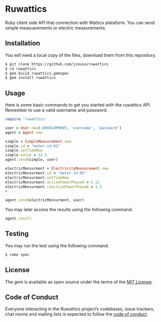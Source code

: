 # Ruwattics

Ruby client side API that connection with Wattics plataform. You can send simple measuarements or electric measurements.

## Installation
You will need a local copy of the files, download them from this repository.

```sh
$ git clone https://github.com/jcouso/ruwattics
$ cd ruwattics
$ gem build ruwattics.gemspec
$ gem install ruwattics
```
## Usage

Here is some basic commands to get you started with the ruwattics API. Remember to use a valid username and password.

```ruby
require 'ruwattics'

user = User.new(:DEVELOPMENT, 'username', 'password')
agent = Agent.new

simple = SimpleMeasurement.new
simple.id = "meter-id-01"
simple.setTimeNow
simple.value = 12.5
agent.send(simple, user)

electricMensurment = ElectricityMeasurement.new
electricMensurment.id = "meter-id-02"
electricMensurment.setTimeNow
electricMensurment.activePowerPhaseA = 5.12
electricMensurment.reactivePowerPhaseA = 1.5
# ...

agent.send(electricMensurment, user)
```

You may later access the results using the following command.

```ruby
agent.result
```

## Testing

You may run the test using the following command.

```sh
$ rake spec
```


## License

The gem is available as open source under the terms of the [MIT License](https://opensource.org/licenses/MIT).

## Code of Conduct

Everyone interacting in the Ruwattics project’s codebases, issue trackers, chat rooms and mailing lists is expected to follow the [code of conduct](https://github.com/jcouso/ruwattics/blob/master/CODE_OF_CONDUCT.md).
